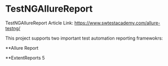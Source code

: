 # TestNGAllureReport
TestNGAllureReport
Article Link: https://www.swtestacademy.com/allure-testng/

This project supports two important test automation reporting framewokrs:

**Allure Report

**ExtentReports 5
